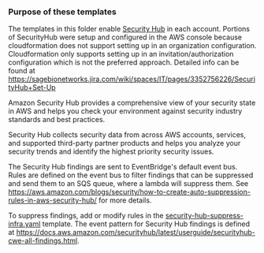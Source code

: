 ### Purpose of these templates
The templates in this folder enable
[Security Hub](https://docs.aws.amazon.com/securityhub/latest/userguide/what-is-securityhub.html)
in each account.  Portions of SecurityHub were setup and configured in the AWS console
because cloudformation does not support setting up in an organization configuration.
Cloudformation only supports setting up in an invitation/authorization configuration
which is not the preferred approach.  Detailed info can be found at
https://sagebionetworks.jira.com/wiki/spaces/IT/pages/3352756226/SecurityHub+Set-Up

Amazon Security Hub provides a comprehensive view of your security state in AWS
and helps you check your environment against security industry standards and best practices.

Security Hub collects security data from across AWS accounts, services, and supported third-party
partner products and helps you analyze your security trends and identify the highest priority
security issues.

The Security Hub findings are sent to EventBridge's default event bus. Rules are defined on the event bus
to filter findings that can be suppressed and send them to an SQS queue, where a lambda will suppress them.
See https://aws.amazon.com/blogs/security/how-to-create-auto-suppression-rules-in-aws-security-hub/ for
more details.

To suppress findings, add or modify rules in the [security-hub-suppress-infra.yaml](https://github.com/Sage-Bionetworks-IT/organizations-infra/tree/master/org-formation/075-security-hub/security-hub-suppress-infra.yaml) template. The event pattern
for Security Hub findings is defined at https://docs.aws.amazon.com/securityhub/latest/userguide/securityhub-cwe-all-findings.html.
